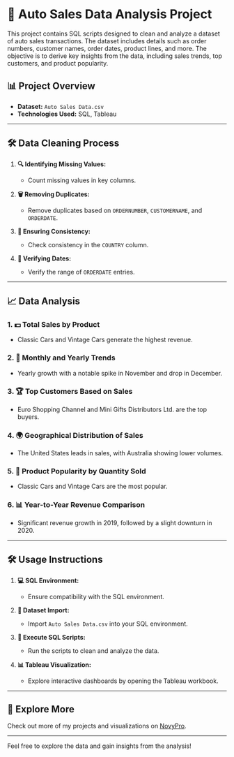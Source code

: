 # 🚗 Auto Sales Data Analysis Project

This project contains SQL scripts designed to clean and analyze a dataset of auto sales transactions. The dataset includes details such as order numbers, customer names, order dates, product lines, and more. The objective is to derive key insights from the data, including sales trends, top customers, and product popularity.

## 📊 Project Overview

- **Dataset:** `Auto Sales Data.csv`
- **Technologies Used:** SQL, Tableau

---

## 🛠️ Data Cleaning Process

1. **🔍 Identifying Missing Values:**  
   - Count missing values in key columns.
   
2. **🗑️ Removing Duplicates:**  
   - Remove duplicates based on `ORDERNUMBER`, `CUSTOMERNAME`, and `ORDERDATE`.
   
3. **🔄 Ensuring Consistency:**  
   - Check consistency in the `COUNTRY` column.
   
4. **📅 Verifying Dates:**  
   - Verify the range of `ORDERDATE` entries.

---

## 📈 Data Analysis

### 1. **💵 Total Sales by Product**
   - Classic Cars and Vintage Cars generate the highest revenue.

### 2. **📅 Monthly and Yearly Trends**
   - Yearly growth with a notable spike in November and drop in December.

### 3. **🏆 Top Customers Based on Sales**
   - Euro Shopping Channel and Mini Gifts Distributors Ltd. are the top buyers.

### 4. **🌍 Geographical Distribution of Sales**
   - The United States leads in sales, with Australia showing lower volumes.

### 5. **🚗 Product Popularity by Quantity Sold**
   - Classic Cars and Vintage Cars are the most popular.

### 6. **📊 Year-to-Year Revenue Comparison**
   - Significant revenue growth in 2019, followed by a slight downturn in 2020.

---

## 🛠️ Usage Instructions

1. **💻 SQL Environment:**  
   - Ensure compatibility with the SQL environment.
   
2. **📂 Dataset Import:**  
   - Import `Auto Sales Data.csv` into your SQL environment.
   
3. **📝 Execute SQL Scripts:**  
   - Run the scripts to clean and analyze the data.
   
4. **📊 Tableau Visualization:**  
   - Explore interactive dashboards by opening the Tableau workbook.

---

## 🔗 Explore More

Check out more of my projects and visualizations on [NovyPro](https://project.novypro.com/A4PxRh).

---

Feel free to explore the data and gain insights from the analysis!
